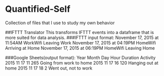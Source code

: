 # Quantified-Self
Collection of files that I use to study my own behavior

##IFTTT Translator
This transforms IFTTT events into a dataframe that is more suited for data analysis. 
###IFTTT input format:
November 17, 2015 at 11:54AM	WorkWifi	Leaving Work
November 17, 2015 at 04:19PM	HomeWifi	Arriving at Home
November 17, 2015 at 06:19PM	HomeWifi	Leaving Home

###Google Sheets(output format):
Year	Month	Day	Hour	Duration	Activity
2015	11	17	11	265	Going from work to home
2015	11	17	16	120	Hanging out at home
2015	11	17	18	2	Went out, not to work
